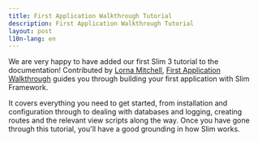 ```yaml
---
title: First Application Walkthrough Tutorial
description: First Application Walkthrough Tutorial
layout: post
l10n-lang: en
---
```


We are very happy to have added our first Slim 3 tutorial to the documentation!
Contributed by [Lorna Mitchell](http://www.lornajane.net),
[First Application Walkthrough](/docs/tutorial/first-app.html) guides you through
building your first application with Slim Framework.


It covers everything you need to get started, from installation and
configuration through to dealing with databases and logging, creating
routes and the relevant view scripts along the way. Once you have gone through
this tutorial, you'll have a good grounding in how Slim works.
